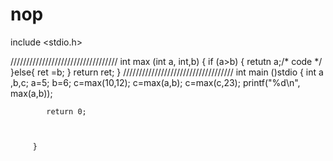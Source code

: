 # nop


include <stdio.h>

//////////////////////////////////
int max (int a, int,b)
{
	if (a>b)
	{
		retutn a;/* code */
	}else{
		ret =b;
	}
return ret;
}
///////////////////////////////////
int  main ()stdio
         {
         	int a ,b,c;
         	a=5;
         	b=6;
         	c=max(10,12);
         	c=max(a,b);
         	c=max(c,23);
         	printf("%d\n", max(a,b));
         	


         	return 0;



         }
